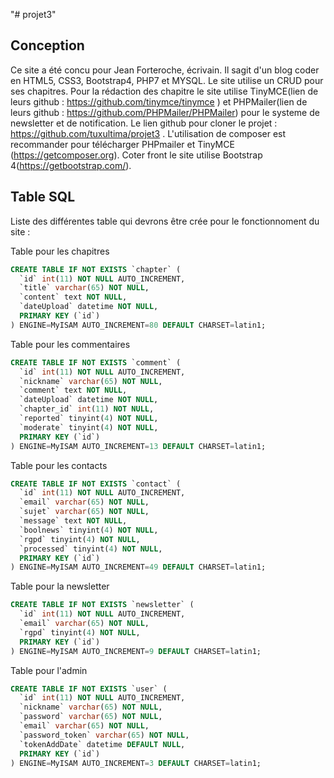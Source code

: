 "# projet3" 
## Conception
Ce site a été concu pour Jean Forteroche, écrivain.
Il sagit d'un blog coder en HTML5, CSS3, Bootstrap4, PHP7 et MYSQL.
Le site utilise un CRUD pour ses chapitres.
Pour la rédaction des chapitre le site utilise TinyMCE(lien de leurs github : https://github.com/tinymce/tinymce ) et PHPMailer(lien de leurs github : https://github.com/PHPMailer/PHPMailer) pour le systeme de newsletter et de notification.
Le lien github pour cloner le projet : https://github.com/tuxultima/projet3 .
L'utilisation de composer est recommander pour télécharger PHPmailer et TinyMCE (https://getcomposer.org).
Coter front le site utilise Bootstrap 4(https://getbootstrap.com/).

## Table SQL

Liste des différentes table qui devrons être crée pour le fonctionnoment du site :


Table pour les chapitres
```sql
CREATE TABLE IF NOT EXISTS `chapter` (
  `id` int(11) NOT NULL AUTO_INCREMENT,
  `title` varchar(65) NOT NULL,
  `content` text NOT NULL,
  `dateUpload` datetime NOT NULL,
  PRIMARY KEY (`id`)
) ENGINE=MyISAM AUTO_INCREMENT=80 DEFAULT CHARSET=latin1;
```


Table pour les commentaires
```sql
CREATE TABLE IF NOT EXISTS `comment` (
  `id` int(11) NOT NULL AUTO_INCREMENT,
  `nickname` varchar(65) NOT NULL,
  `comment` text NOT NULL,
  `dateUpload` datetime NOT NULL,
  `chapter_id` int(11) NOT NULL,
  `reported` tinyint(4) NOT NULL,
  `moderate` tinyint(4) NOT NULL,
  PRIMARY KEY (`id`)
) ENGINE=MyISAM AUTO_INCREMENT=13 DEFAULT CHARSET=latin1;
```


Table pour les contacts
```sql
CREATE TABLE IF NOT EXISTS `contact` (
  `id` int(11) NOT NULL AUTO_INCREMENT,
  `email` varchar(65) NOT NULL,
  `sujet` varchar(65) NOT NULL,
  `message` text NOT NULL,
  `boolnews` tinyint(4) NOT NULL,
  `rgpd` tinyint(4) NOT NULL,
  `processed` tinyint(4) NOT NULL,
  PRIMARY KEY (`id`)
) ENGINE=MyISAM AUTO_INCREMENT=49 DEFAULT CHARSET=latin1;
```


Table pour la newsletter
```sql
CREATE TABLE IF NOT EXISTS `newsletter` (
  `id` int(11) NOT NULL AUTO_INCREMENT,
  `email` varchar(65) NOT NULL,
  `rgpd` tinyint(4) NOT NULL,
  PRIMARY KEY (`id`)
) ENGINE=MyISAM AUTO_INCREMENT=9 DEFAULT CHARSET=latin1;
```

Table pour l'admin
```sql
CREATE TABLE IF NOT EXISTS `user` (
  `id` int(11) NOT NULL AUTO_INCREMENT,
  `nickname` varchar(65) NOT NULL,
  `password` varchar(65) NOT NULL,
  `email` varchar(65) NOT NULL,
  `password_token` varchar(65) NOT NULL,
  `tokenAddDate` datetime DEFAULT NULL,
  PRIMARY KEY (`id`)
) ENGINE=MyISAM AUTO_INCREMENT=3 DEFAULT CHARSET=latin1;
```